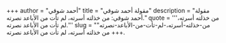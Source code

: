 +++
author = "أحمد شوقي"
title = "مقولة أحمد شوقي"
description = "مقولة أحمد شوقي: من خذلته أسرته، لم تأت من الأباعد نصرته."
quote = '''من خذلته أسرته، لم تأت من الأباعد نصرته.'''
slug = "من-خذلته-أسرته،-لم-تأت-من-الأباعد-نصرته"
+++
من خذلته أسرته، لم تأت من الأباعد نصرته.
